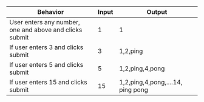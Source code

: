 | Behavior | Input | Output |
|----------|-------|--------|
| User enters any number, one and above and clicks submit | 1 | 1 |
| If user enters 3 and clicks submit | 3 | 1,2,ping|
| If user enters 5 and clicks submit | 5 | 1,2,ping,4,pong |
| If user enters 15 and clicks submit | 15 | 1,2,ping,4,pong,....14, ping pong |
